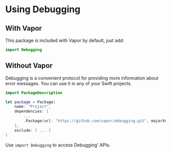 # Using Debugging

## With Vapor

This package is included with Vapor by default, just add:

```Swift
import Debugging
```

## Without Vapor

Debugging is a convenient protocol for providing more information about error messages. You can use it in any of your Swift projects.

```swift
import PackageDescription

let package = Package(
    name: "Project",
    dependencies: [
        ...
        .Package(url: "https://github.com/vapor/debugging.git", majorVersion: 1)
    ],
    exclude: [ ... ]
)
```

Use `import Debugging` to access Debugging' APIs.
